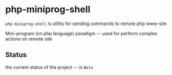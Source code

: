 php-miniprog-shell
==================

`php-miniprog-shell` is utility for sending commands to remote php www-site

Mini-program (on php language) paradigm -- used for
perform complex actions on remote site

Status
------

the current status of the project -- is `Beta`
